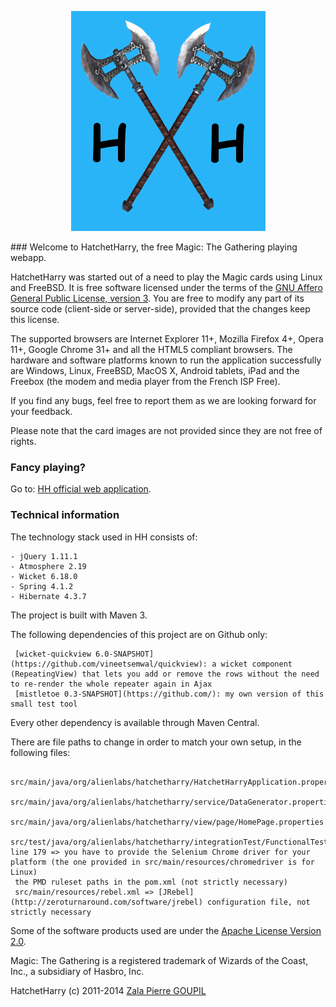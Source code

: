 <p align="center">
<img src="https://raw.githubusercontent.com/AlienQueen/HatchetHarry/master/src/main/java/org/alienlabs/hatchetharry/view/page/image/logo.png" alt="LOGO"/>
</p>
### Welcome to HatchetHarry, the free Magic: The Gathering playing webapp.

HatchetHarry was started out of a need to play the Magic cards using Linux and FreeBSD. It is free software licensed under the terms of the [GNU Affero General Public License, version 3](http://www.gnu.org/licenses/agpl.txt). You are free to modify any part of its source code (client-side or server-side), provided that the changes keep this license.

The supported browsers are Internet Explorer 11+, Mozilla Firefox 4+, Opera 11+, Google Chrome 31+ and all the HTML5 compliant browsers. The hardware and software platforms known to run the application successfully are Windows, Linux, FreeBSD, MacOS X, Android tablets, iPad and the Freebox (the modem and media player from the French ISP Free).

If you find any bugs, feel free to report them as we are looking forward for your feedback.

Please note that the card images are not provided since they are not free of rights.

### Fancy playing?

Go to: [HH official web application](http://hatchetharry.net).

### Technical information

The technology stack used in HH consists of:

    - jQuery 1.11.1
    - Atmosphere 2.19
    - Wicket 6.18.0
    - Spring 4.1.2
    - Hibernate 4.3.7

The project is built with Maven 3.

The following dependencies of this project are on Github only:

     [wicket-quickview 6.0-SNAPSHOT](https://github.com/vineetsemwal/quickview): a wicket component (RepeatingView) that lets you add or remove the rows without the need to re-render the whole repeater again in Ajax
     [mistletoe 0.3-SNAPSHOT](https://github.com/): my own version of this small test tool

Every other dependency is available through Maven Central.

There are file paths to change in order to match your own setup, in the following files:

	 src/main/java/org/alienlabs/hatchetharry/HatchetHarryApplication.properties
	 src/main/java/org/alienlabs/hatchetharry/service/DataGenerator.properties
	 src/main/java/org/alienlabs/hatchetharry/view/page/HomePage.properties
     src/test/java/org/alienlabs/hatchetharry/integrationTest/FunctionalTests.java line 179 => you have to provide the Selenium Chrome driver for your platform (the one provided in src/main/resources/chromedriver is for Linux)
     the PMD ruleset paths in the pom.xml (not strictly necessary)
     src/main/resources/rebel.xml => [JRebel](http://zeroturnaround.com/software/jrebel) configuration file, not strictly necessary

Some of the software products used are under the [Apache License Version 2.0](http://www.apache.org/licenses/LICENSE-2.0.txt).

Magic: The Gathering is a registered trademark of Wizards of the Coast, Inc., a subsidiary of Hasbro, Inc.

HatchetHarry (c) 2011-2014 [Zala Pierre GOUPIL](mailto:goupilpierre@gmail.com)